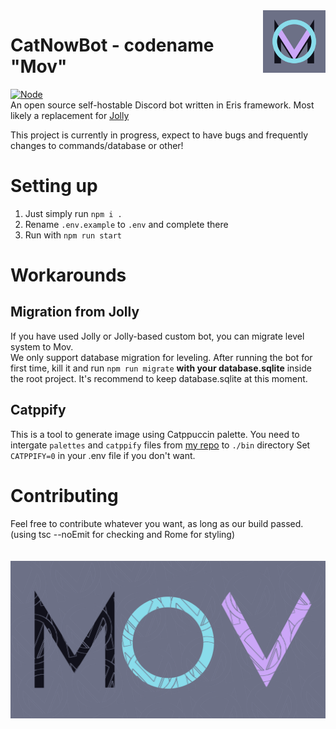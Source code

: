 <img src="./movicon.png" align="right" width=100>

# CatNowBot - codename "Mov"

[![Node](https://github.com/raluvy95/mov/actions/workflows/node.yml/badge.svg)](https://github.com/raluvy95/mov/actions/workflows/node.yml)<br>
An open source self-hostable Discord bot written in Eris framework. Most likely
a replacement for [Jolly](https://github.com/raluvy95/jolly)

This project is currently in progress, expect to have bugs and frequently
changes to commands/database or other!

# Setting up

1. Just simply run `npm i .`<br>
2. Rename `.env.example` to `.env` and complete there<br>
3. Run with `npm run start`

# Workarounds

## Migration from Jolly

If you have used Jolly or Jolly-based custom bot, you can migrate level system
to Mov.<br> We only support database migration for leveling. After running the
bot for first time, kill it and run `npm run migrate` **with your
database.sqlite** inside the root project. It's recommend to keep
database.sqlite at this moment.

## Catppify

This is a tool to generate image using Catppuccin palette. You need to intergate `palettes` and `catppify` files from [my repo](https://github.com/raluvy95/catppify) to `./bin` directory 
Set `CATPPIFY=0` in your .env file if you don't want.

# Contributing

Feel free to contribute whatever you want, as long as our build passed. (using
tsc --noEmit for checking and Rome for styling)
<br>
<br>
<br> ![](./assets/movbg.png)
